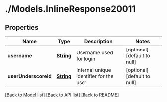 # ./Models.InlineResponse20011
## Properties

Name | Type | Description | Notes
------------ | ------------- | ------------- | -------------
**username** | [**String**](string.md) | Username used for login | [optional] [default to null]
**userUnderscoreid** | [**String**](string.md) | Internal unique identifier for the user | [optional] [default to null]

[[Back to Model list]](../README.md#documentation-for-models) [[Back to API list]](../README.md#documentation-for-api-endpoints) [[Back to README]](../README.md)

